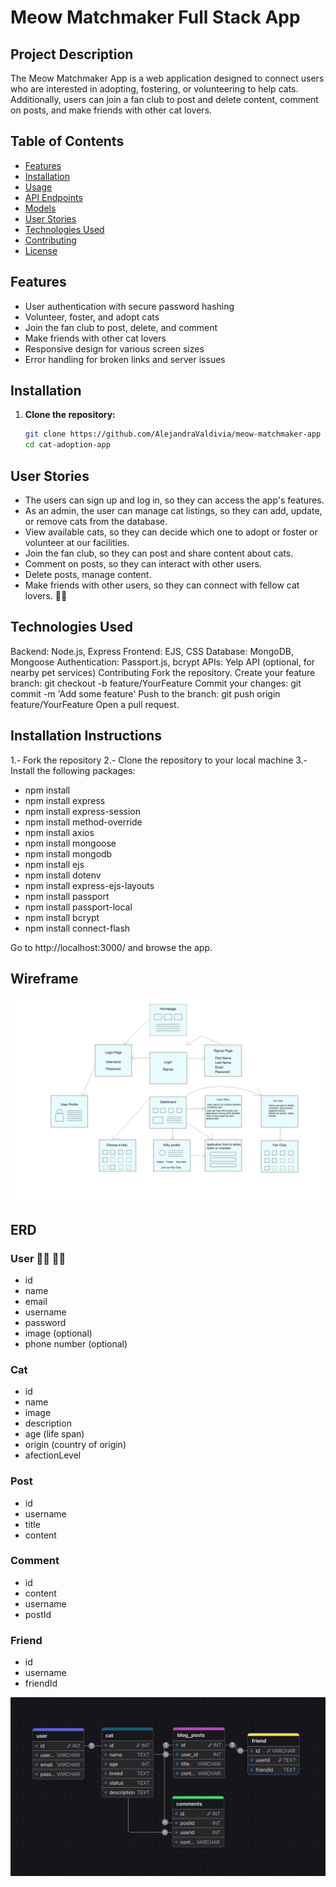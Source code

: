 # Meow Matchmaker Full Stack App

## Project Description

The Meow Matchmaker App is a web application designed to connect users who are interested in adopting, fostering, or volunteering to help cats. Additionally, users can join a fan club to post and delete content, comment on posts, and make friends with other cat lovers.

## Table of Contents

- [Features](#features)
- [Installation](#installation)
- [Usage](#usage)
- [API Endpoints](#api-endpoints)
- [Models](#models)
- [User Stories](#user-stories)
- [Technologies Used](#technologies-used)
- [Contributing](#contributing)
- [License](#license)

## Features

- User authentication with secure password hashing
- Volunteer, foster, and adopt cats
- Join the fan club to post, delete, and comment
- Make friends with other cat lovers
- Responsive design for various screen sizes
- Error handling for broken links and server issues

## Installation

1. **Clone the repository:**

   ```sh
   git clone https://github.com/AlejandraValdivia/meow-matchmaker-app
   cd cat-adoption-app
   ```

## User Stories

- The users can sign up and log in, so they can access the app's features.
- As an admin, the user can manage cat listings, so they can add, update, or remove cats from the database.
- View available cats, so they can decide which one to adopt or foster or volunteer at our facilities.
- Join the fan club, so they can post and share content about cats.
- Comment on posts, so they can interact with other users.
- Delete posts, manage content.
- Make friends with other users, so they can connect with fellow cat lovers. 🥰😻

## Technologies Used

Backend: Node.js, Express
Frontend: EJS, CSS
Database: MongoDB, Mongoose
Authentication: Passport.js, bcrypt
APIs: Yelp API (optional, for nearby pet services)
Contributing
Fork the repository.
Create your feature branch: git checkout -b feature/YourFeature
Commit your changes: git commit -m 'Add some feature'
Push to the branch: git push origin feature/YourFeature
Open a pull request.

## Installation Instructions
1.- Fork the repository
2.- Clone the repository to your local machine
3.- Install the following packages:
   - npm install
   - npm install express
   - npm install express-session
   - npm install method-override
   - npm install axios
   - npm install mongoose
   - npm install mongodb
   - npm install ejs
   - npm install dotenv
   - npm install express-ejs-layouts
   - npm install passport
   - npm install passport-local
   - npm install bcrypt
   - npm install connect-flash

Go to http://localhost:3000/ and browse the app.

   



## Wireframe

![wireframe](public/assets/img/meow-app-blue-v2.jpg)

## ERD

### User 👧🏽 👦🏻

- id
- name
- email
- username
- password
- image (optional)
- phone number (optional)

### Cat

- id
- name
- image
- description
- age (life span)
- origin (country of origin)
- afectionLevel


### Post

- id
- username 
- title
- content


### Comment

- id
- content
- username
- postId

### Friend

- id
- username
- friendId

![erd-diagram](public/assets/img/erd-meow-app.jpeg)
